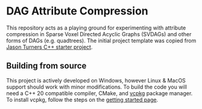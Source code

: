# DAG Attribute Compression

This repository acts as a playing ground for experimenting with attribute compression in Sparse Voxel Directed Acyclic Graphs (SVDAGs) and other forms of DAGs (e.g. quadtrees). The initial project template was copied from [Jason Turners C++ starter project](https://github.com/cpp-best-practices/cpp_starter_project).

## Building from source
This project is actively developed on Windows, however Linux & MacOS support should work with minor modifications. To build the code you will need a C++ 20 compatible compiler, CMake, and [vcpkg](https://vcpkg.io/) package manager. To install vcpkg, follow the steps on the [getting started page](https://vcpkg.io/en/getting-started.html).

